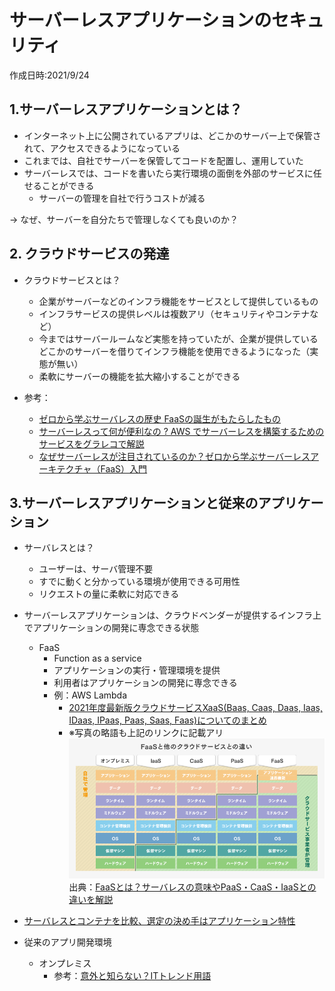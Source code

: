 # サーバーレスアプリケーションのセキュリティ
作成日時:2021/9/24

## 1.サーバーレスアプリケーションとは？
* インターネット上に公開されているアプリは、どこかのサーバー上で保管されて、アクセスできるようになっている
* これまでは、自社でサーバーを保管してコードを配置し、運用していた
* サーバーレスでは、コードを書いたら実行環境の面倒を外部のサービスに任せることができる
  * サーバーの管理を自社で行うコストが減る

-> なぜ、サーバーを自分たちで管理しなくても良いのか？

## 2. クラウドサービスの発達
  * クラウドサービスとは？
    * 企業がサーバーなどのインフラ機能をサービスとして提供しているもの
    * インフラサービスの提供レベルは複数アリ（セキュリティやコンテナなど）
    * 今まではサーバールームなど実態を持っていたが、企業が提供しているどこかのサーバーを借りてインフラ機能を使用できるようになった（実態が無い）
    * 柔軟にサーバーの機能を拡大縮小することができる

* 参考：
  * [ゼロから学ぶサーバレスの歴史 FaaSの誕生がもたらしたもの](https://logmi.jp/tech/articles/314348)
  * [サーバーレスって何が便利なの ? AWS でサーバーレスを構築するためのサービスをグラレコで解説](https://aws.amazon.com/jp/builders-flash/202003/awsgeek-serverless/?awsf.filter-name=*all)
  * [なぜサーバーレスが注目されているのか？ゼロから学ぶサーバーレスアーキテクチャ（FaaS）入門](https://mmmcorp.co.jp/column/serverless/)

## 3.サーバーレスアプリケーションと従来のアプリケーション
* サーバレスとは？
  * ユーザーは、サーバ管理不要
  * すでに動くと分かっている環境が使用できる可用性
  * リクエストの量に柔軟に対応できる
* サーバーレスアプリケーションは、クラウドベンダーが提供するインフラ上でアプリケーションの開発に専念できる状態
  * FaaS
    * Function as a service
    * アプリケーションの実行・管理環境を提供
    * 利用者はアプリケーションの開発に専念できる
    * 例：AWS Lambda
      * [ 2021年度最新版クラウドサービスXaaS(Baas, Caas, Daas, Iaas, IDaas, IPaas, Paas, Saas, Faas)についてのまとめ](https://qiita.com/cocoa-maemae/items/6d9b6edc3082a678ed0f)
      * ※写真の略語も上記のリンクに記載アリ
  ![](2021-10-01-23-25-39.png)
  出典：[FaaSとは？サーバレスの意味やPaaS・CaaS・IaaSとの違いを解説](https://it-trend.jp/paas/article/301-0019)

* [サーバレスとコンテナを比較、選定の決め手はアプリケーション特性](https://techtarget.itmedia.co.jp/tt/news/1803/07/news05.html)

* 従来のアプリ開発環境
  * オンプレミス
    * 参考：[意外と知らない？ITトレンド用語](https://www.ntt.com/bizon/glossary/j-a/on-premises.html)

